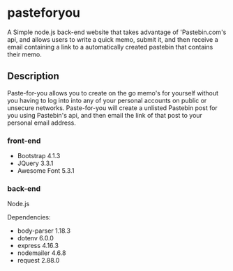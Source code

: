 # pasteforyou

A Simple node.js back-end website that takes advantage of 'Pastebin.com's api, and allows users to write a quick memo, submit it, and then receive a email containing a link to a automatically created pastebin that contains their memo.

## Description
Paste-for-you allows you to create on the go memo's for yourself without you having to log into into any of your personal accounts on public or unsecure networks. Paste-for-you will create a unlisted Pastebin post for you using Pastebin's api, and then email the link of that post to your personal email address.

### front-end
* Bootstrap 4.1.3
* JQuery 3.3.1
* Awesome Font 5.3.1 

### back-end
Node.js

Dependencies:
* body-parser 1.18.3
* dotenv 6.0.0
* express 4.16.3
* nodemailer 4.6.8
* request 2.88.0
